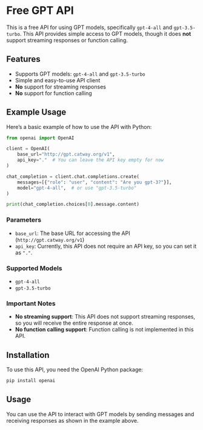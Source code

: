
# Free GPT API

This is a free API for using GPT models, specifically `gpt-4-all` and `gpt-3.5-turbo`. This API provides simple access to GPT models, though it does **not** support streaming responses or function calling.

## Features

- Supports GPT models: `gpt-4-all` and `gpt-3.5-turbo`
- Simple and easy-to-use API client
- **No** support for streaming responses
- **No** support for function calling

## Example Usage

Here’s a basic example of how to use the API with Python:

```python
from openai import OpenAI

client = OpenAI(
    base_url="http://gpt.catway.org/v1",
    api_key="."  # You can leave the API key empty for now
)

chat_completion = client.chat.completions.create(
    messages=[{"role": "user", "content": "Are you gpt-3?"}],
    model="gpt-4-all",  # or use "gpt-3.5-turbo"
)

print(chat_completion.choices[0].message.content)
```

### Parameters

- `base_url`: The base URL for accessing the API (`http://gpt.catway.org/v1`)
- `api_key`: Currently, this API does not require an API key, so you can set it as `"."`.

### Supported Models
- `gpt-4-all`
- `gpt-3.5-turbo`

### Important Notes
- **No streaming support**: This API does not support streaming responses, so you will receive the entire response at once.
- **No function calling support**: Function calling is not implemented in this API.

## Installation

To use this API, you need the OpenAI Python package:

```bash
pip install openai
```

## Usage

You can use the API to interact with GPT models by sending messages and receiving responses as shown in the example above.
